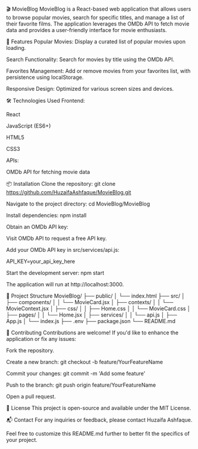 🎬 MovieBlog
MovieBlog is a React-based web application that allows users to browse popular movies, search for specific titles, and manage a list of their favorite films. The application leverages the OMDb API to fetch movie data and provides a user-friendly interface for movie enthusiasts.

🚀 Features
Popular Movies: Display a curated list of popular movies upon loading.

Search Functionality: Search for movies by title using the OMDb API.

Favorites Management: Add or remove movies from your favorites list, with persistence using localStorage.

Responsive Design: Optimized for various screen sizes and devices.

🛠️ Technologies Used
Frontend:

React

JavaScript (ES6+)

HTML5

CSS3

APIs:

OMDb API for fetching movie data

📦 Installation
Clone the repository:
git clone https://github.com/HuzaifaAshfaque/MovieBlog.git

Navigate to the project directory:
cd MovieBlog/MovieBlog


Install dependencies:
npm install


Obtain an OMDb API key:

Visit OMDb API to request a free API key.

Add your OMDb API key in src/services/api.js:

API_KEY=your_api_key_here

Start the development server:
npm start

The application will run at http://localhost:3000.

📁 Project Structure
MovieBlog/
├── public/
│   └── index.html
├── src/
│   ├── components/
│   │   └── MovieCard.jsx
│   ├── contexts/
│   │   └── MovieContext.jsx
│   ├── css/
│   │   ├── Home.css
│   │   └── MovieCard.css
│   ├── pages/
│   │   └── Home.jsx
│   ├── services/
│   │   └── api.js
│   ├── App.js
│   └── index.js
├── .env
├── package.json
└── README.md


🤝 Contributing
Contributions are welcome! If you'd like to enhance the application or fix any issues:

Fork the repository.

Create a new branch:
git checkout -b feature/YourFeatureName

Commit your changes:
git commit -m 'Add some feature'

Push to the branch:
git push origin feature/YourFeatureName

Open a pull request.

📄 License
This project is open-source and available under the MIT License.

📬 Contact
For any inquiries or feedback, please contact Huzaifa Ashfaque.

Feel free to customize this README.md further to better fit the specifics of your project.
